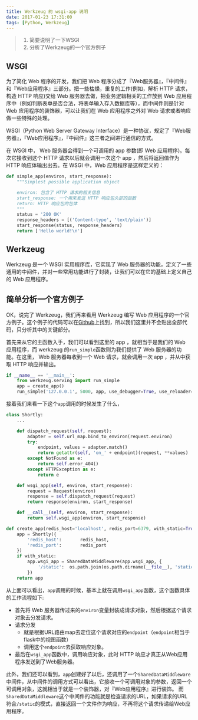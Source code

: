 ```yaml
---
title: Werkzeug 的 wsgi-app 说明
date: 2017-01-23 17:31:00
tags: [Python, Werkzeug]
---
```


> 1. 简要说明了一下WSGI
> 2. 分析了Werkzeug的一个官方例子
<!--more-->

## WSGI

为了简化 Web 程序的开发，我们把 Web 程序分成了『Web服务器』，『中间件』和『Web应用程序』三部分。把一些枯燥，重复的工作(例如，解析 HTTP 请求，构造 HTTP 响应)交给 Web 服务器去做，把业务逻辑相关的工作放到 Web 应用程序中（例如判断表单是否合法，将表单输入存入数据库等），而中间件则是针对 Web 应用程序的装饰器，可以让我们在 Web 应用程序之外对 Web 请求或者响应做一些特殊的处理。

WSGI（Python Web Server Gateway Interface）是一种协议，规定了『Web服务器』，『Web应用程序』，『中间件』这三者之间进行通信的方式。

  在 WSGI 中， Web 服务器会得到一个可调用的 app 参数(即 Web 应用程序)。每次它接收到这个 HTTP 请求以后就会调用一次这个 app ，然后将返回值作为 HTTP 响应体输出出去。在 WSGI 中，Web 应用程序是这样定义的：

```py
def simple_app(environ, start_response):
    """Simplest possible application object

    environ: 包含了 HTTP 请求的相关信息
    start_response: 一个用来发送 HTTP 响应包头部的函数
    return: HTTP 响应包的包体
    """
    status = '200 OK'
    response_headers = [('Content-type', 'text/plain')]
    start_response(status, response_headers)
    return ['Hello world!\n']
```

## Werkzeug

Werkzeug 是一个 WSGI 实用程序库，它实现了 Web 服务器的功能，定义了一些通用的中间件，并对一些常用功能进行了封装，让我们可以在它的基础上定义自己的 Web 应用程序。

## 简单分析一个官方例子

  OK，说完了 Werkzeug，我们再来看用 Werkzeug 编写 Web 应用程序的一个官方例子。这个例子的代码可以在[Github](https://github.com/pallets/werkzeug/tree/master/examples/shortly)上找到，所以我们这里并不会贴出全部代码，只分析其中的关键部分。

  首先来从它的主函数入手，我们可以看到这里的 app ，就相当于是我们的 Web 应用程序，而 werkzeug 的`run_simple`函数则为我们提供了 Web 服务器的功能。在这里， Web 服务器每收到一个 Web 请求，就会调用一次 app ，并从中获取 HTTP 响应并输出。

```py
if __name__ == '__main__':
    from werkzeug.serving import run_simple
    app = create_app()
    run_simple('127.0.0.1', 5000, app, use_debugger=True, use_reloader=True)
```

  接着我们来看一下这个`app`调用的时候发生了什么，

```py
class Shortly:
    ...

    def dispatch_request(self, request):
        adapter = self.url_map.bind_to_environ(request.environ)
        try:
            endpoint, values = adapter.match()
            return getattr(self, 'on_' + endpoint)(request, **values)
        except NotFound as e:
            return self.error_404()
        except HTTPException as e:
            return e

    def wsgi_app(self, environ, start_response):
        request = Request(environ)
        response = self.dispatch_request(request)
        return response(environ, start_response)

    def __call__(self, environ, start_response):
        return self.wsgi_app(environ, start_response)

def create_app(redis_host='localhost', redis_port=6379, with_static=True):
    app = Shortly({
        'redis_host':       redis_host,
        'redis_port':       redis_port
    })
    if with_static:
        app.wsgi_app = SharedDataMiddleware(app.wsgi_app, {
            '/static':  os.path.join(os.path.dirname(__file__), 'static')
        })
    return app
```

从上面可以看出，`app`调用的时候，基本上就在调用`wsgi_app`函数，这个函数具体的工作流程如下:

+ 首先将 Web 服务器传过来的`environ`变量封装成请求对象，然后根据这个请求对象去分发请求。
+ 请求分发
    + 就是根据URL路由map去定位这个请求对应的`endpoint`（`endpoint`相当于flask中的视图函数）
    + 调用这个`endpoint`去获取响应对象。
+ 最后在`wsgi_app`函数中，调用响应对象，此时 HTTP 响应才真正从Web应用程序发送到了Web服务器。

此外，我们还可以看到，`app`创建好了以后，还调用了一个`SharedDataMiddleware`中间件，从中间件的调用方式可以看出，它接收一个可调用对象的参数，返回一个可调用对象，这就相当于就是一个装饰器，对『Web应用程序』进行装饰。
而`SharedDataMiddleware`这个中间件的功能就是检查请求的URL，如果请求的URL符合`/static`的模式，直接返回一个文件作为响应，不再将这个请求传递给Web应用程序。
